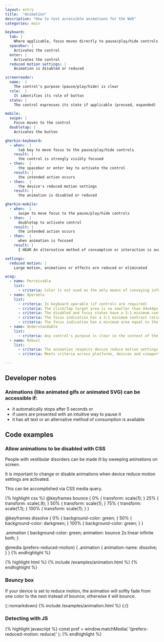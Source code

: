 ```yaml
---
layout: entry
title:  "Animation"
description: "How to test accessible animations for the Web"
categories: main

keyboard:
  tab: |
    Where applicable, focus moves directly to pause/play/hide controls
  spacebar: |
    Activates the control
  enter: |
    Activates the control
  reduced motion settings: |
    Animation is disabled or reduced

screenreader:   
  name:  |
    The control's purpose (pause/play/hide) is clear
  role:  |
    It identifies its role of button
  state: |
    The control expresses its state if applicable (pressed, expanded)

mobile:
  swipe: |
    Focus moves to the control
  doubletap: |
    Activates the button

gherkin-keyboard:
  - when:  |
      tab key to move focus to the pause/play/hide controls
    result: |
      the control is strongly visibly focused
  - then:  |
      the spacebar or enter key to activate the control
    result: |
      the intended action occurs
  - then:  |
      the device's reduced motion settings
    result: |
      the animation is disabled or reduced

gherkin-mobile:
  - when:  |
      swipe to move focus to the pause/play/hide controls
  - then:  |
      doubletap to activate control
    result: |
      the intended action occurs
  - then:  |
      when animation is focused
    result: |
      I HEAR An alternative method of consumption or interaction is available

settings:
  reduced motion: |
    Large motion, animations or effects are reduced or eliminated

wcag:
  - name: Perceivable
    list:
      - criteria: Color is not used as the only means of conveying information (error, success, etc)
  - name: Operable
    list:
      - criteria: Is keyboard operable (if controls are required)
      - criteria: The click/tap target area is no smaller than 44x44px
      - criteria: The disabled and focus states have a 3:1 minimum contrast ratio against default
      - criteria: The focus indication has a 3:1 minimum contrast ratio against adjacent elements
      - criteria: The focus indication has a minimum area equal to the width of the element and 2px in height
  - name: Understandable
    list:
      - criteria: Any control's purpose is clear in the context of the whole page
  - name: Robust
    list:
      - criteria: The animation respects device reduce motion settings and still conveys any critical information
      - criteria: Meets criteria across platforms, devices and viewports

---
```

## Developer notes

### Animations (like animated gifs or animated SVG) can be accessible if:
- it automatically stops after 5 seconds or 
- if users are presented with an intuitive way to pause it
- it has alt text or an alternative method of consumption is available

## Code examples

### Allow animations to be disabled with CSS

People with vestibular disorders can be made ill by sweeping animations on screen.

It is important to change or disable animations when device reduce motion settings are activated.

This can be accomplished via CSS media query.

{% highlight css %}
@keyframes bounce {
  0% { transform: scale(1); }
  25% { transform: scale(.9); }
  50% { transform: scale(1); }
  75% { transform: scale(1.1); }
  100% { transform: scale(1); }
}

@keyframes dissolve {
  0% { background-color: green; }
  50% { background-color: darkgreen; }
  100% { background-color: green; }
}

.animation {
  background-color: green;
  animation: bounce 2s linear infinite both;
}

@media (prefers-reduced-motion) {
  .animation {
    animation-name: dissolve;
  }
}
{% endhighlight %}

{% highlight html %}
{% include /examples/animation.html %}
{% endhighlight %}


### Bouncy box
If your device is set to reduce motion, the animation will softly fade from one color to the next instead of bounce; otherwise it will bounce.

{::nomarkdown}
<example>
{% include /examples/animation.html %}
</example>
{:/}

### Detecting with JS
{% highlight javascript %}
const pref = 
  window.matchMedia(
    '(prefers-reduced-motion: reduce)'
  );
{% endhighlight %}



